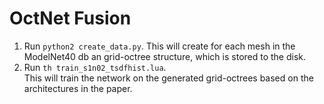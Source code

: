 # OctNet Fusion



1. Run `python2 create_data.py`. 
   This will create for each mesh in the ModelNet40 db an grid-octree structure, which is stored to the disk.
2. Run `th train_s1n02_tsdfhist.lua`.  
   This will train the network on the generated grid-octrees based on the architectures in the paper. 

